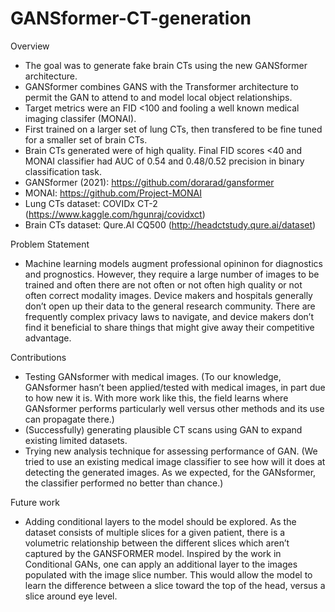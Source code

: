 # GANSformer-CT-generation
Overview
- The goal was to generate fake brain CTs using the new GANSformer architecture.
- GANSformer combines GANS with the Transformer architecture to permit the GAN to attend to and model local object relationships.
- Target metrics were an FID <100 and fooling a well known medical imaging classifer (MONAI).
- First trained on a larger set of lung CTs, then transfered to be fine tuned for a smaller set of brain CTs.
- Brain CTs generated were of high quality. Final FID scores <40 and MONAI classifier had AUC of 0.54 and 0.48/0.52 precision in binary classification task.
- GANSformer (2021): https://github.com/dorarad/gansformer 
- MONAI: https://github.com/Project-MONAI
- Lung CTs dataset: COVIDx CT-2 (https://www.kaggle.com/hgunraj/covidxct)
- Brain CTs dataset: Qure.AI CQ500 (http://headctstudy.qure.ai/dataset)

Problem Statement
- Machine learning models augment professional opininon for diagnostics and prognostics. However, they require a large number of images to be trained and often there are not often or not often high quality or not often correct modality images. Device makers and hospitals generally don’t open up their data to the general research community. There are frequently complex privacy laws to navigate, and device makers don’t find it beneficial to share things that might give away their competitive advantage. 

Contributions
- Testing GANsformer with medical images. (To our knowledge, GANsformer hasn’t been applied/tested with medical images, in part due to how new it is. With more work like this, the field learns where GANsformer performs particularly well versus other methods and its use can propagate there.)
- (Successfully) generating plausible CT scans using GAN to expand existing limited datasets. 
- Trying new analysis technique for assessing performance of GAN. (We tried to use an existing medical image classifier to see how will it does at detecting the generated images. As we expected, for the GANsformer, the classifier performed no better than chance.)

Future work
- Adding conditional layers to the model should be explored. As the dataset consists of multiple slices for a given patient, there is a volumetric relationship between the different slices which aren’t captured by the GANSFORMER model. Inspired by the work in Conditional GANs, one can apply an additional layer to the images populated with the image slice number. This would allow the model to learn the difference between a slice toward the top of the head, versus a slice around eye level.  
